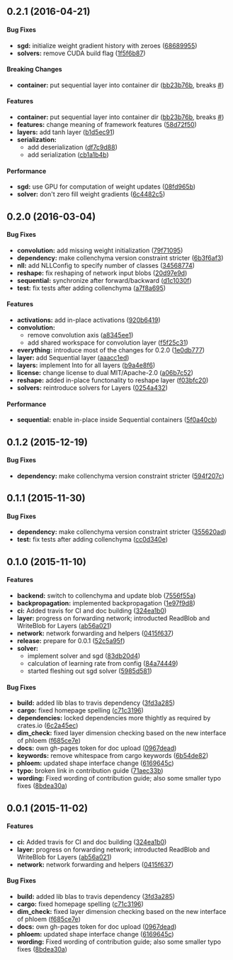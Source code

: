 <a name="0.2.1"></a>
## 0.2.1 (2016-04-21)


#### Bug Fixes

* **sgd:**  initialize weight gradient history with zeroes ([68689955](https://github.com/autumnai/leaf/commit/68689955c29c5e061389067b4dd4729b71404ad0))
* **solvers:**  remove CUDA build flag ([1f5f6b87](https://github.com/autumnai/leaf/commit/1f5f6b87260f7b7c2d202d59cedc686c9c3f6b1e))

#### Breaking Changes

* **container:**  put sequential layer into container dir ([bb23b76b](https://github.com/autumnai/leaf/commit/bb23b76b41935a572135564c41c9df2b627d73d5), breaks [#](https://github.com/autumnai/leaf/issues/))

#### Features

* **container:**  put sequential layer into container dir ([bb23b76b](https://github.com/autumnai/leaf/commit/bb23b76b41935a572135564c41c9df2b627d73d5), breaks [#](https://github.com/autumnai/leaf/issues/))
* **features:**  change meaning of framework features ([58d72f50](https://github.com/autumnai/leaf/commit/58d72f50964f8ddc3fc43d5f8b91b31af5881a7d))
* **layers:**  add tanh layer ([b1d5ec91](https://github.com/autumnai/leaf/commit/b1d5ec913be86c91a58ac281151d2cdf1ca976aa))
* **serialization:**
  *  add deserialization ([df7c9d88](https://github.com/autumnai/leaf/commit/df7c9d88713cffbc50261c488e940f0926edfea4))
  *  add serialization ([cb1a1b4b](https://github.com/autumnai/leaf/commit/cb1a1b4b72eddcbba0414c32829f1e1e23b10ca1))

#### Performance

* **sgd:**  use GPU for computation of weight updates ([08fd965b](https://github.com/autumnai/leaf/commit/08fd965b19a64879bc364f488ebb393b07e3f413))
* **solver:**  don't zero fill weight gradients ([6c4482c5](https://github.com/autumnai/leaf/commit/6c4482c5c17de761516f3cce7e860e5651041ea1))


<a name="0.2.0"></a>
## 0.2.0 (2016-03-04)


#### Bug Fixes

* **convolution:**  add missing weight initialization ([79f71095](https://github.com/autumnai/leaf/commit/79f710955374daf1a878edfdf5dd5977edd75550))
* **dependency:**  make collenchyma version constraint stricter ([6b3f6af3](https://github.com/autumnai/leaf/commit/6b3f6af30005ebed40bf84b3dc9d36770db509a2))
* **nll:**  add NLLConfig to specify number of classes ([34568774](https://github.com/autumnai/leaf/commit/34568774ad0e491f7a31d624f68513b3dedaa14c))
* **reshape:**  fix reshaping of network input blobs ([20d97e9d](https://github.com/autumnai/leaf/commit/20d97e9d42161db7ac5aa95c48c8db04f8f950e9))
* **sequential:**  synchronize after forward/backward ([d1c1030f](https://github.com/autumnai/leaf/commit/d1c1030ff64166263012aad0572cdc7e2be865bf))
* **test:**  fix tests after adding collenchyma ([a7f8a695](https://github.com/autumnai/leaf/commit/a7f8a69521130289fc6b5a3eebc7f28133a7fac4))

#### Features

* **activations:**  add in-place activations ([920b6419](https://github.com/autumnai/leaf/commit/920b64191d642e8536deffdf55d7c26bf287a7b9))
* **convolution:**
  *  remove convolution axis ([a8345ee1](https://github.com/autumnai/leaf/commit/a8345ee1555c0c256f5a30cdabf7ebcc46d52455))
  *  add shared workspace for convolution layer ([f5f25c31](https://github.com/autumnai/leaf/commit/f5f25c31a4c8bd058cd576c789ba732241ab4496))
* **everything:**  introduce most of the changes for 0.2.0 ([1e0db777](https://github.com/autumnai/leaf/commit/1e0db7774b5bdb38615d444c881265ec7cec390e))
* **layer:**  add Sequential layer ([aaacc1ed](https://github.com/autumnai/leaf/commit/aaacc1edf351d2fb07f1f7a375cffac03d9932ed))
* **layers:**  implement Into<LayerType> for all layers ([b9a4e8f6](https://github.com/autumnai/leaf/commit/b9a4e8f6dd86fe1bd80a669ae1aa2e17a017c4c1))
* **license:**  change license to dual MIT/Apache-2.0 ([a06b7c52](https://github.com/autumnai/leaf/commit/a06b7c522c7e9f1c837b96ce27a9eca4b34d2bad))
* **reshape:**  added in-place functonality to reshape layer ([f03bfc20](https://github.com/autumnai/leaf/commit/f03bfc20711451493a8324cad553f7f2f00ffcbe))
* **solvers:**  reintroduce solvers for Layers ([0254a432](https://github.com/autumnai/leaf/commit/0254a432b0d990990564aed8c25b237bda15a685))

#### Performance

* **sequential:**  enable in-place inside Sequential containers ([5f0a40cb](https://github.com/autumnai/leaf/commit/5f0a40cba2becb86eb948363192895855fa49c75))


<a name="0.1.2"></a>
## 0.1.2 (2015-12-19)


#### Bug Fixes

* **dependency:**  make collenchyma version constraint stricter ([594f207c](https://github.com/autumnai/leaf/commit/594f207c129da424637285185ca804429d48c8b0))


<a name="0.1.1"></a>
## 0.1.1 (2015-11-30)


#### Bug Fixes

* **dependency:**  make collenchyma version constraint stricter ([355620ad](https://github.com/autumnai/leaf/commit/355620ad2383973267f3480715f0f160e60d9089))
* **test:**  fix tests after adding collenchyma ([cc0d340e](https://github.com/autumnai/leaf/commit/cc0d340eb9684970ec94d547edbacaa1805fc16f))



<a name="0.1.0"></a>
## 0.1.0 (2015-11-10)


#### Features

* **backend:**  switch to collenchyma and update blob ([7556f55a](https://github.com/autumnai/leaf/commit/7556f55a0bee3b8c73017cdb2023c37831fb5a33))
* **backpropagation:**  implemented backpropagation ([1e97f9d8](https://github.com/autumnai/leaf/commit/1e97f9d8c4ebe32f8fb521de0e1f7183ce78879e))
* **ci:**  Added travis for CI and doc building ([324ea1b0](https://github.com/autumnai/leaf/commit/324ea1b0c92439f447f589219be303ca9e952e87))
* **layer:**  progress on forwarding network; introducted ReadBlob and WriteBlob for Layers ([ab56a021](https://github.com/autumnai/leaf/commit/ab56a02156585747ade254ebaaa074f6c6102bc8))
* **network:**  network forwarding and helpers ([0415f637](https://github.com/autumnai/leaf/commit/0415f637bbcff9301afa5f6bd02a4188cc4022d9))
* **release:**  prepare for 0.0.1 ([52c5a95f](https://github.com/autumnai/leaf/commit/52c5a95f676b18298e14482648b82536bea00a18))
* **solver:**
  *  implement solver and sgd ([83db20d4](https://github.com/autumnai/leaf/commit/83db20d4540240aaa8c0031bd8b67ae4d6e4c264))
  *  calculation of learning rate from config ([84a74449](https://github.com/autumnai/leaf/commit/84a74449d14fd7b8782917dbfe92099d620828ed))
  *  started fleshing out sgd solver ([5985d581](https://github.com/autumnai/leaf/commit/5985d581743f7b0dfeb5f2675b26dadb026f118f))

#### Bug Fixes

* **build:**  added lib blas to travis dependency ([3fd3a285](https://github.com/autumnai/leaf/commit/3fd3a2858811a31c3c8b35a14b8faa2db74f9ea7))
* **cargo:**  fixed homepage spelling ([c71c3196](https://github.com/autumnai/leaf/commit/c71c319639bc77a89eed7a2414b2e620d3890aa6))
* **dependencies:**  locked dependencies more thightly as required by crates.io ([6c2a45ec](https://github.com/autumnai/leaf/commit/6c2a45ec887f9d3aaa42d0a11c13da995ebfb5ac))
* **dim_check:**  fixed layer dimension checking based on the new interface of phloem ([f685ce7e](https://github.com/autumnai/leaf/commit/f685ce7e8da9bb1607636b07d8b8c8b64a989694))
* **docs:**  own gh-pages token for doc upload ([0967dead](https://github.com/autumnai/leaf/commit/0967dead21818aac60204a8f79e4382448215bf7))
* **keywords:**  remove whitespace from cargo keywords ([6b54de82](https://github.com/autumnai/leaf/commit/6b54de823282f6688347bcea4b4def674b90b1ae))
* **phloem:**  updated shape interface change ([6169645c](https://github.com/autumnai/leaf/commit/6169645c4078b1f078cdac1969cf5915297cbcf4))
* **typo:**  broken link in contribution guide ([71aec33b](https://github.com/autumnai/leaf/commit/71aec33b8ae9b1228f90cccb3c375f9b823f2b73))
* **wording:**  Fixed wording of contribution guide; also some smaller typo fixes ([8bdea30a](https://github.com/autumnai/leaf/commit/8bdea30a382fda8cddd46a50784db8b97673f1bb))



<a name="0.0.1"></a>
## 0.0.1 (2015-11-02)


#### Features

* **ci:**  Added travis for CI and doc building ([324ea1b0](https://github.com/autumnai/leaf/commit/324ea1b0c92439f447f589219be303ca9e952e87))
* **layer:**  progress on forwarding network; introducted ReadBlob and WriteBlob for Layers ([ab56a021](https://github.com/autumnai/leaf/commit/ab56a02156585747ade254ebaaa074f6c6102bc8))
* **network:**  network forwarding and helpers ([0415f637](https://github.com/autumnai/leaf/commit/0415f637bbcff9301afa5f6bd02a4188cc4022d9))

#### Bug Fixes

* **build:**  added lib blas to travis dependency ([3fd3a285](https://github.com/autumnai/leaf/commit/3fd3a2858811a31c3c8b35a14b8faa2db74f9ea7))
* **cargo:**  fixed homepage spelling ([c71c3196](https://github.com/autumnai/leaf/commit/c71c319639bc77a89eed7a2414b2e620d3890aa6))
* **dim_check:**  fixed layer dimension checking based on the new interface of phloem ([f685ce7e](https://github.com/autumnai/leaf/commit/f685ce7e8da9bb1607636b07d8b8c8b64a989694))
* **docs:**  own gh-pages token for doc upload ([0967dead](https://github.com/autumnai/leaf/commit/0967dead21818aac60204a8f79e4382448215bf7))
* **phloem:**  updated shape interface change ([6169645c](https://github.com/autumnai/leaf/commit/6169645c4078b1f078cdac1969cf5915297cbcf4))
* **wording:**  Fixed wording of contribution guide; also some smaller typo fixes ([8bdea30a](https://github.com/autumnai/leaf/commit/8bdea30a382fda8cddd46a50784db8b97673f1bb))



